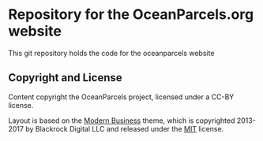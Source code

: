# Repository for the OceanParcels.org website

This git repository holds the code for the oceanparcels website

## Copyright and License

Content copyright the OceanParcels project, licensed under a CC-BY license.

Layout is based on the [Modern Business](https://github.com/StartBootstrap/startbootstrap-modern-business/tree/master) theme, which is copyrighted 2013-2017 by Blackrock Digital LLC and released under the [MIT](https://github.com/StartBootstrap/startbootstrap-modern-business/blob/master/LICENSE) license.
